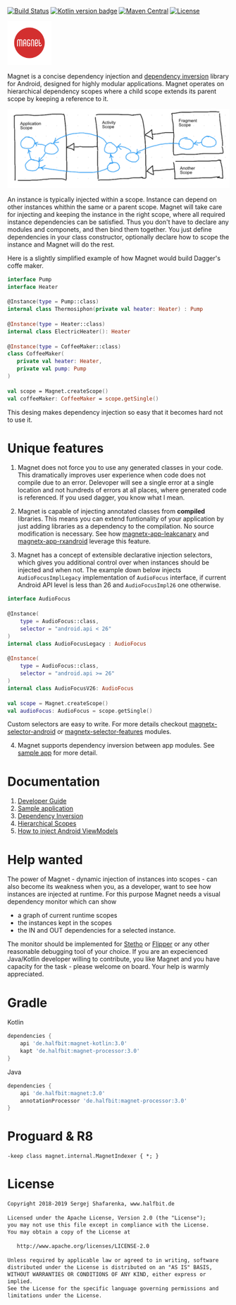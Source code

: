 [![Build Status](https://travis-ci.org/beworker/magnet.svg?branch=master)](https://travis-ci.org/beworker/magnet)
[![Kotlin version badge](https://img.shields.io/badge/kotlin-1.3.0-blue.svg)](http://kotlinlang.org/)
[![Maven Central](http://img.shields.io/maven-central/v/de.halfbit/magnet.svg)](http://search.maven.org/#search%7Cga%7C1%7Cg%3A%22de.halfbit%22%20a%3A%22magnet%22)
[![License](https://img.shields.io/badge/License-Apache%202.0-blue.svg)](http://www.apache.org/licenses/LICENSE-2.0)

<img src="documentation/images/magnet.png" width="100" />
<hr1> 

Magnet is a concise dependency injection and [dependency inversion][1] library for Android, designed for highly modular applications. Magnet operates on hierarchical dependency scopes where a child scope extends its parent scope by keeping a reference to it.

<img src="documentation/images/scopes.png" width="680" />

An instance is typically injected within a scope. Instance can depend on other instances whithin the same or a parent scope. Magnet will take care for injecting and keeping the instance in the right scope, where all required instance dependencies can be satisfied. Thus you don't have to declare any modules and componets, and then bind them together. You just define dependencies in your class constructor, optionally declare how to scope the instance and Magnet will do the rest. 

Here is a slightly simplified example of how Magnet would build Dagger's coffe maker.

```kotlin
interface Pump
interface Heater

@Instance(type = Pump::class)
internal class Thermosiphon(private val heater: Heater) : Pump

@Instance(type = Heater::class)
internal class ElectricHeater(): Heater

@Instance(type = CoffeeMaker::class)
class CoffeeMaker(
   private val heater: Heater,
   private val pump: Pump
)

val scope = Magnet.createScope()
val coffeeMaker: CoffeeMaker = scope.getSingle()
```

This desing makes dependency injection so easy that it becomes hard not to use it.

# Unique features

1. Magnet does not force you to use any generated classes in your code. This dramatically improves user experience when code does not compile due to an error. Delevoper will see a single error at a single location and not hundreds of errors at all places, where generated code is referenced. If you used dagger, you know what I mean. 

2. Magnet is capable of injecting annotated classes from **compiled** libraries. This means you can extend funtionality of your application by just adding libraries as a dependency to the compilation. No source modification is necessary. See how [magnetx-app-leakcanary](magnet-extensions/magnetx-app-leakcanary) and [magnetx-app-rxandroid](magnet-extensions/magnetx-app-rxandroid) leverage this feature.

3. Magnet has a concept of extensible declarative injection selectors, which gives you additional control over when instances should be injected and when not. The example down below injects `AudioFocusImplLegacy` implementation of `AudioFocus` interface, if current Android API level is less than 26 and `AudioFocusImpl26` one otherwise.

```kotlin
interface AudioFocus

@Instance(
    type = AudioFocus::class,
    selector = "android.api < 26"
)
internal class AudioFocusLegacy : AudioFocus

@Instance(
    type = AudioFocus::class,
    selector = "android.api >= 26"
)
internal class AudioFocusV26: AudioFocus

val scope = Magnet.createScope()
val audioFocus: AudioFocus = scope.getSingle()
```

Custom selectors are easy to write. For more details checkout [magnetx-selector-android](magnet-extensions/magnetx-selector-android) or [magnetx-selector-features](magnet-extensions/magnetx-selector-features) modules.

4. Magnet supports dependency inversion between app modules. See [sample app][3] for more detail.

# Documentation

1. [Developer Guide](https://www.halfbit.de/magnet/developer-guide/)
2. [Sample application][3]
3. [Dependency Inversion][1]
4. [Hierarchical Scopes][2]
5. [How to inject Android ViewModels][4]

# Help wanted

The power of Magnet - dynamic injection of instances into scopes - can also become its weakness when you, as a developer, want to see how instances are injected at runtime. For this purpose Magnet needs a visual dependency monitor which can show
* a graph of current runtime scopes
* the instances kept in the scopes
* the IN and OUT dependencies for a selected instance.

The monitor should be implemented for [Stetho](https://github.com/facebook/stetho) or [Flipper](https://github.com/facebook/flipper) or any other reasonable debugging tool of your choice. If you are an expecienced Java/Kotlin developer willing to contribute, you like Magnet and you have capacity for the task - please welcome on board. Your help is warmly appreciated.

# Gradle

Kotlin
```gradle
dependencies {
    api 'de.halfbit:magnet-kotlin:3.0'
    kapt 'de.halfbit:magnet-processor:3.0'
}
```

Java
```gradle
dependencies {
    api 'de.halfbit:magnet:3.0'
    annotationProcessor 'de.halfbit:magnet-processor:3.0'
}
```

# Proguard & R8
```proguard 
-keep class magnet.internal.MagnetIndexer { *; }
```

# License
```
Copyright 2018-2019 Sergej Shafarenka, www.halfbit.de

Licensed under the Apache License, Version 2.0 (the "License");
you may not use this file except in compliance with the License.
You may obtain a copy of the License at

   http://www.apache.org/licenses/LICENSE-2.0

Unless required by applicable law or agreed to in writing, software
distributed under the License is distributed on an "AS IS" BASIS,
WITHOUT WARRANTIES OR CONDITIONS OF ANY KIND, either express or implied.
See the License for the specific language governing permissions and
limitations under the License.
```

[1]: https://github.com/beworker/magnet/wiki/Dependency-inversion
[2]: https://github.com/beworker/magnet/wiki/Dependency-auto-scoping
[3]: https://github.com/beworker/g1
[4]: https://github.com/beworker/magnet/issues/69#issuecomment-468033997
